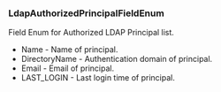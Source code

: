 ### LdapAuthorizedPrincipalFieldEnum
Field Enum for Authorized LDAP Principal list.

- Name - Name of principal.
- DirectoryName - Authentication domain of principal.
- Email - Email of principal.
- LAST_LOGIN - Last login time of principal.
